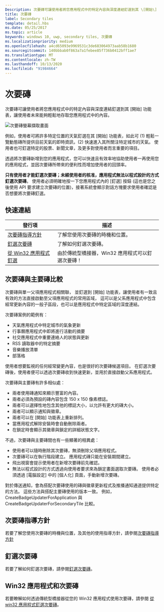 ```yaml
---
Description: 次要磚可讓使用者將您應用程式中的特定內容與深度連結釘選到其 \[開始\] 功能表，讓使用者未來能夠輕鬆地存取您應用程式中的內容。
title: 次要磚
label: Secondary tiles
template: detail.hbs
ms.date: 05/25/2017
ms.topic: article
keywords: windows 10, uwp, secondary tiles, 次要磚
ms.localizationpriority: medium
ms.openlocfilehash: a4cd65093e9969531c3de683064973aab58b1680
ms.sourcegitcommit: 140bbbab0f863a7a1febee85f736b0412bff1ae7
ms.translationtype: MT
ms.contentlocale: zh-TW
ms.lasthandoff: 10/13/2020
ms.locfileid: "91984664"
---
```

# <a name="secondary-tiles"></a>次要磚


次要磚可讓使用者將您應用程式中的特定內容與深度連結釘選到其 \[開始\] 功能表，讓使用者未來能夠輕鬆地存取您應用程式中的內容。

![次要磚螢幕擷取畫面](images/secondarytiles.png)

例如，使用者可將許多特定位置的天氣釘選在其 \[開始\] 功能表，如此可 (1) 輕鬆一覽動態磚所提供目前天氣的即時資訊，(2) 快速進入其所關注特定城市的天氣。 使用者也可釘選特定的股票、新聞文章，及更多對使用者而言重要的項目。

透過將次要磚新增到您的應用程式，您可以快速且有效率地協助使用者一再使用您的應用程式，並因次要磚所帶來的便利性而增加使用者的回頭率。

**只有使用者才能釘選次要磚；未經使用者的核准，應用程式無法以程式設計的方式釘選次要磚**。 使用者必須明確地按一下您應用程式內的 \[釘選\] 按鈕 (這也是您之後使用 API 要求建立次要磚的位置)，接著系統會顯示對話方塊要求使用者確認是否想要將次要磚釘選。

## <a name="quick-links"></a>快速連結

| 發行項 | 描述 |
| --- | --- |
| [次要磚指導方針](secondary-tiles-guidance.md) | 了解您使用次要磚的時機和位置。 |
| [釘選次要磚](secondary-tiles-pinning.md) | 了解如何釘選次要磚。 |
| [從 Win32 應用程式釘選](secondary-tiles-desktop-pinning.md) | 由於傳統型橋接器，Win32 應用程式可以釘選次要磚！ |


## <a name="secondary-tiles-in-relation-to-primary-tiles"></a>次要磚與主要磚比較

次要磚與單一父項應用程式相關聯， 並釘選到 \[開始\] 功能表，讓使用者有一致且有效的方法直接啟動至父項應用程式的常用區域， 這可以是父系應用程式中包含經常更新內容的一般子區段，也可以是應用程式中特定區域的深度連結。

次要磚案例的範例有：

* 天氣應用程式中特定城市的氣象更新
* 行事曆應用程式中即將進行活動的摘要
* 社交應用程式中重要連絡人的狀態與更新
* RSS 讀取器中的特定摘要
* 音樂播放清單
* 部落格

使用者想要監視的任何經常變更內容，也是很好的次要磚候選項目。 在釘選次要磚後，使用者便可以透過次要磚收到快速更新，並用於直接啟動父系應用程式。

次要磚與主要磚有許多相似處：

* 兩者使用磚通知來顯示豐富的內容。
* 兩者必須為預設的磚內容包含 150 x 150 像素標誌。
* 兩者可以選擇性地包含其他的標誌大小，以允許有更大的磚大小。
* 兩者可以顯示通知與徽章。
* 兩者可以在 \[開始\] 功能表上重新排列。
* 當應用程式解除安裝時會自動刪除兩者。
* 在鎖定時會顯示其徽章與鎖定的詳細狀態文字。

不過，次要磚與主要磚間也有一些顯著的相異處：

* 使用者可以隨時刪除其次要磚，無須刪除父項應用程式。
* 次要磚可以在執行階段建立。 應用程式磚只能在安裝期間建立。
* 飛出視窗會提示使用者在新增次要磚前先確認。
* 無法以程式設計的方式透過向使用者要求來為鎖定畫面選取次要磚。 使用者必須透過 [電腦設定] 中的 [個人化] 頁面，手動新增次要磚。

對於傳送通知，會為搭配次要磚使用的磚與徽章更新程式及推播通知通道提供特定的方法。 這些方法與搭配主要磚使用的版本一致。 例如，CreateBadgeUpdaterForApplication 與 CreateBadgeUpdaterForSecondaryTile 比較。


## <a name="guidance-on-secondary-tiles"></a>次要磚指導方針
若要了解您使用次要磚的時機與位置，及其他的使用指導方針，請參閱[次要磚指導方針](secondary-tiles-guidance.md)


## <a name="pinning-secondary-tiles"></a>釘選次要磚
若要了解如何釘選次要磚，請參閱[釘選次要磚](secondary-tiles-pinning.md)。


## <a name="win32-applications-and-secondary-tiles"></a>Win32 應用程式和次要磚
若要瞭解如何透過傳統型橋接器從您的 Win32 應用程式使用次要磚，請參閱 [從 win32 應用程式釘選次要磚](secondary-tiles-desktop-pinning.md)。
